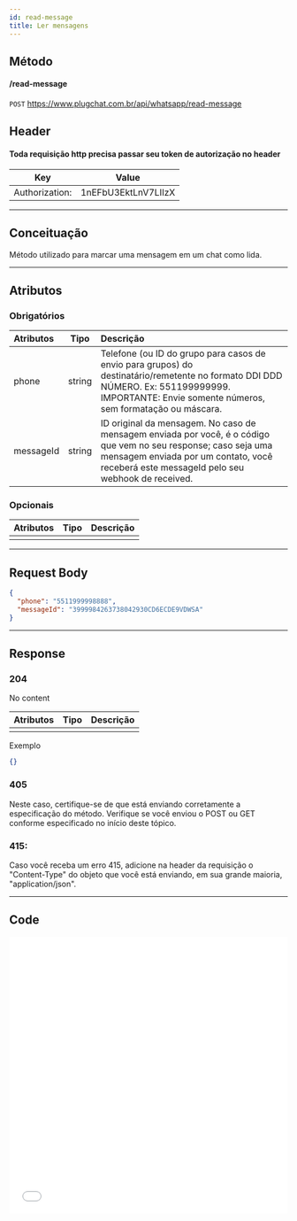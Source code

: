 ```yaml
---
id: read-message
title: Ler mensagens
---
```


## Método

#### /read-message

`POST` https://www.plugchat.com.br/api/whatsapp/read-message

## Header

#### Toda requisição http precisa passar seu token de autorização no header

|      Key       |        Value        |
| :------------: | :-----------------: |
| Authorization: | 1nEFbU3EktLnV7LIIzX |

---

## Conceituação

Método utilizado para marcar uma mensagem em um chat como lida.

---

## Atributos

### Obrigatórios

| Atributos | Tipo | Descrição |
| :-- | :-: | :-- |
| phone | string | Telefone (ou ID do grupo para casos de envio para grupos) do destinatário/remetente no formato DDI DDD NÚMERO. Ex: 551199999999. IMPORTANTE: Envie somente números, sem formatação ou máscara. |
| messageId | string | ID original da mensagem. No caso de mensagem enviada por você, é o código que vem no seu response; caso seja uma mensagem enviada por um contato, você receberá este messageId pelo seu webhook de received. |

### Opcionais

| Atributos | Tipo | Descrição |
| :-------- | :--: | :-------- |
|           |      |           |

---

## Request Body

```json
{
  "phone": "5511999998888",
  "messageId": "3999984263738042930CD6ECDE9VDWSA"
}
```

---

## Response

### 204

No content

| Atributos | Tipo | Descrição |
| :-------- | :--- | :-------- |
|           |      |           |

Exemplo

```json
{}
```

### 405

Neste caso, certifique-se de que está enviando corretamente a especificação do método. Verifique se você enviou o POST ou GET conforme especificado no início deste tópico.

### 415: 
Caso você receba um erro 415, adicione na header da requisição o "Content-Type" do objeto que você está enviando, em sua grande maioria, "application/json".

---

## Code

<iframe src="//api.apiembed.com/?source=https://raw.githubusercontent.com/fourpixelit/plug-chat-docs/main/json-examples/read-message.json&targets=all" frameborder="0" scrolling="no" width="100%" height="500px" seamless></iframe>
